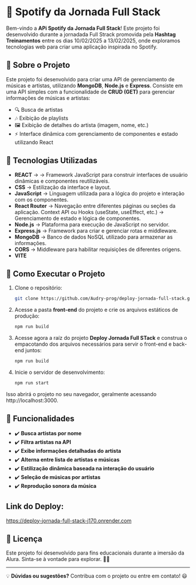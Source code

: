 # 🎵 Spotify da Jornada Full Stack

Bem-vindo a **APi Spotify da Jornada Full Stack**! Este projeto foi desenvolvido durante a jornadada Full Strack promovida pela **Hashtag Treinamentos** entre os dias 10/02/2025 a 13/02/2025, onde exploramos tecnologias web para criar uma aplicação inspirada no Spotify.

## 📌 Sobre o Projeto

Este projeto foi desenvolvido para criar uma API de gerenciamento de músicas e artistas, utilizando **MongoDB**, **Node.js** e **Express**. Consiste em uma API simples com a funcionalidade de **CRUD (GET)** para gerenciar informações de músicas e artistas:

- 🔍 Busca de artistas
- 🎶 Exibição de playlists
- 🖼️ Exibição de detalhes do artista (imagem, nome, etc.)
- ⚡ Interface dinâmica com gerenciamento de componentes e estado utilizando React

## 🚀 Tecnologias Utilizadas

- **REACT** →  → Framework JavaScript para construir interfaces de usuário dinâmicas e componentes reutilizáveis.
- **CSS**  → Estilização da interface e layout.
- **JavaScript** → Linguagem utilizada para a lógica do projeto e interação com os componentes.
- **React Router** → Navegação entre diferentes páginas ou seções da aplicação.
Context API ou Hooks (useState, useEffect, etc.) → Gerenciamento de estado e lógica de componentes.
- **Node.js** → Plataforma para execução de JavaScript no servidor.
- **Express.js** → Framework para criar e gerenciar rotas e middleware.
- **MongoDB** → Banco de dados NoSQL utilizado para armazenar as informações.
- **CORS** → Middleware para habilitar requisições de diferentes origens.
- **VITE**

## 📡 Como Executar o Projeto

1. Clone o repositório:
   ```sh
   git clone https://github.com/Audry-prog/deploy-jornada-full-stack.git
   ```
2. Acesse a pasta **front-end** do projeto e crie os arquivos estáticos de produção:
   ```sh
   npm run build
   ```
3. Acesse agora a raíz do projeto **Deploy Jornada Full STack** e construa o empacotando dos arquivos necessários para servir o front-end e back-end juntos:
   ```sh
   npm run build
   ```
4. Inicie o servidor de desenvolvimento:
   ```sh
   npm run start
   ```
Isso abrirá o projeto no seu navegador, geralmente acessando http://localhost:3000.

## 📢 Funcionalidades


- ✔️ **Busca artistas por nome**  
- ✔️ **Filtra artistas na API**  
- ✔️ **Exibe informações detalhadas do artista**  
- ✔️ **Alterna entre lista de artistas e músicas**  
- ✔️ **Estilização dinâmica baseada na interação do usuário**  
- ✔️ **Seleção de músicas por artistas**  
- ✔️ **Reprodução sonora da música**

## Link do Deploy: 

https://deploy-jornada-full-stack-j170.onrender.com

## 📜 Licença

Este projeto foi desenvolvido para fins educacionais durante a imersão da Alura. Sinta-se à vontade para explorar. 🎵🚀

---

💡 **Dúvidas ou sugestões?** Contribua com o projeto ou entre em contato! 😃